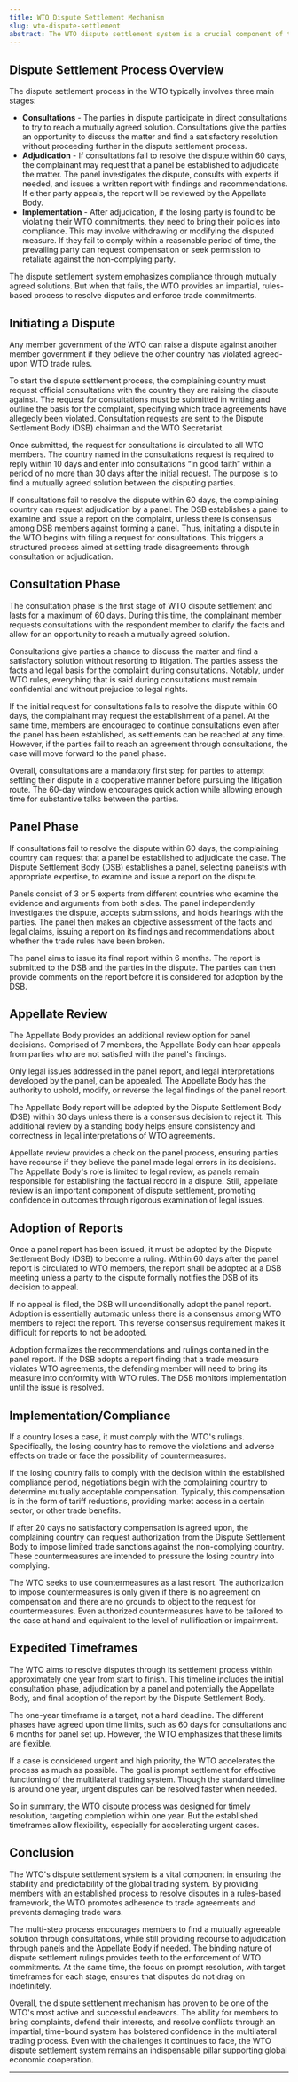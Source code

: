 ```yaml
---
title: WTO Dispute Settlement Mechanism
slug: wto-dispute-settlement
abstract: The WTO dispute settlement system is a crucial component of the global trading system, providing a rules-based framework for resolving trade disputes and enforcing commitments. It aims to promote compliance through consultations and, if necessary, adjudication, ensuring stability and predictability in international trade.
---
```



## Dispute Settlement Process Overview

The dispute settlement process in the WTO typically involves three main stages:

- **Consultations** - The parties in dispute participate in direct consultations to try to reach a mutually agreed solution. Consultations give the parties an opportunity to discuss the matter and find a satisfactory resolution without proceeding further in the dispute settlement process.
- **Adjudication** - If consultations fail to resolve the dispute within 60 days, the complainant may request that a panel be established to adjudicate the matter. The panel investigates the dispute, consults with experts if needed, and issues a written report with findings and recommendations. If either party appeals, the report will be reviewed by the Appellate Body. 
- **Implementation** - After adjudication, if the losing party is found to be violating their WTO commitments, they need to bring their policies into compliance. This may involve withdrawing or modifying the disputed measure. If they fail to comply within a reasonable period of time, the prevailing party can request compensation or seek permission to retaliate against the non-complying party.

The dispute settlement system emphasizes compliance through mutually agreed solutions. But when that fails, the WTO provides an impartial, rules-based process to resolve disputes and enforce trade commitments.

## Initiating a Dispute

Any member government of the WTO can raise a dispute against another member government if they believe the other country has violated agreed-upon WTO trade rules. 

To start the dispute settlement process, the complaining country must request official consultations with the country they are raising the dispute against. The request for consultations must be submitted in writing and outline the basis for the complaint, specifying which trade agreements have allegedly been violated. Consultation requests are sent to the Dispute Settlement Body (DSB) chairman and the WTO Secretariat. 

Once submitted, the request for consultations is circulated to all WTO members. The country named in the consultations request is required to reply within 10 days and enter into consultations “in good faith” within a period of no more than 30 days after the initial request. The purpose is to find a mutually agreed solution between the disputing parties.

If consultations fail to resolve the dispute within 60 days, the complaining country can request adjudication by a panel. The DSB establishes a panel to examine and issue a report on the complaint, unless there is consensus among DSB members against forming a panel. Thus, initiating a dispute in the WTO begins with filing a request for consultations. This triggers a structured process aimed at settling trade disagreements through consultation or adjudication.

## Consultation Phase

The consultation phase is the first stage of WTO dispute settlement and lasts for a maximum of 60 days. During this time, the complainant member requests consultations with the respondent member to clarify the facts and allow for an opportunity to reach a mutually agreed solution. 

Consultations give parties a chance to discuss the matter and find a satisfactory solution without resorting to litigation. The parties assess the facts and legal basis for the complaint during consultations. Notably, under WTO rules, everything that is said during consultations must remain confidential and without prejudice to legal rights.

If the initial request for consultations fails to resolve the dispute within 60 days, the complainant may request the establishment of a panel. At the same time, members are encouraged to continue consultations even after the panel has been established, as settlements can be reached at any time. However, if the parties fail to reach an agreement through consultations, the case will move forward to the panel phase.

Overall, consultations are a mandatory first step for parties to attempt settling their dispute in a cooperative manner before pursuing the litigation route. The 60-day window encourages quick action while allowing enough time for substantive talks between the parties.

## Panel Phase

If consultations fail to resolve the dispute within 60 days, the complaining country can request that a panel be established to adjudicate the case. The Dispute Settlement Body (DSB) establishes a panel, selecting panelists with appropriate expertise, to examine and issue a report on the dispute. 

Panels consist of 3 or 5 experts from different countries who examine the evidence and arguments from both sides. The panel independently investigates the dispute, accepts submissions, and holds hearings with the parties. The panel then makes an objective assessment of the facts and legal claims, issuing a report on its findings and recommendations about whether the trade rules have been broken.

The panel aims to issue its final report within 6 months. The report is submitted to the DSB and the parties in the dispute. The parties can then provide comments on the report before it is considered for adoption by the DSB.

## Appellate Review

The Appellate Body provides an additional review option for panel decisions. Comprised of 7 members, the Appellate Body can hear appeals from parties who are not satisfied with the panel's findings. 

Only legal issues addressed in the panel report, and legal interpretations developed by the panel, can be appealed. The Appellate Body has the authority to uphold, modify, or reverse the legal findings of the panel report. 

The Appellate Body report will be adopted by the Dispute Settlement Body (DSB) within 30 days unless there is a consensus decision to reject it. This additional review by a standing body helps ensure consistency and correctness in legal interpretations of WTO agreements.

Appellate review provides a check on the panel process, ensuring parties have recourse if they believe the panel made legal errors in its decisions. The Appellate Body's role is limited to legal review, as panels remain responsible for establishing the factual record in a dispute. Still, appellate review is an important component of dispute settlement, promoting confidence in outcomes through rigorous examination of legal issues.

## Adoption of Reports 

Once a panel report has been issued, it must be adopted by the Dispute Settlement Body (DSB) to become a ruling. Within 60 days after the panel report is circulated to WTO members, the report shall be adopted at a DSB meeting unless a party to the dispute formally notifies the DSB of its decision to appeal. 

If no appeal is filed, the DSB will unconditionally adopt the panel report. Adoption is essentially automatic unless there is a consensus among WTO members to reject the report. This reverse consensus requirement makes it difficult for reports to not be adopted.

Adoption formalizes the recommendations and rulings contained in the panel report. If the DSB adopts a report finding that a trade measure violates WTO agreements, the defending member will need to bring its measure into conformity with WTO rules. The DSB monitors implementation until the issue is resolved.

## Implementation/Compliance

If a country loses a case, it must comply with the WTO's rulings. Specifically, the losing country has to remove the violations and adverse effects on trade or face the possibility of countermeasures. 

If the losing country fails to comply with the decision within the established compliance period, negotiations begin with the complaining country to determine mutually acceptable compensation. Typically, this compensation is in the form of tariff reductions, providing market access in a certain sector, or other trade benefits.  

If after 20 days no satisfactory compensation is agreed upon, the complaining country can request authorization from the Dispute Settlement Body to impose limited trade sanctions against the non-complying country. These countermeasures are intended to pressure the losing country into complying.

The WTO seeks to use countermeasures as a last resort. The authorization to impose countermeasures is only given if there is no agreement on compensation and there are no grounds to object to the request for countermeasures. Even authorized countermeasures have to be tailored to the case at hand and equivalent to the level of nullification or impairment.

## Expedited Timeframes

The WTO aims to resolve disputes through its settlement process within approximately one year from start to finish. This timeline includes the initial consultation phase, adjudication by a panel and potentially the Appellate Body, and final adoption of the report by the Dispute Settlement Body.  

The one-year timeframe is a target, not a hard deadline. The different phases have agreed upon time limits, such as 60 days for consultations and 6 months for panel set up. However, the WTO emphasizes that these limits are flexible. 

If a case is considered urgent and high priority, the WTO accelerates the process as much as possible. The goal is prompt settlement for effective functioning of the multilateral trading system. Though the standard timeline is around one year, urgent disputes can be resolved faster when needed.

So in summary, the WTO dispute process was designed for timely resolution, targeting completion within one year. But the established timeframes allow flexibility, especially for accelerating urgent cases.

## Conclusion 

The WTO's dispute settlement system is a vital component in ensuring the stability and predictability of the global trading system. By providing members with an established process to resolve disputes in a rules-based framework, the WTO promotes adherence to trade agreements and prevents damaging trade wars. 

The multi-step process encourages members to find a mutually agreeable solution through consultations, while still providing recourse to adjudication through panels and the Appellate Body if needed. The binding nature of dispute settlement rulings provides teeth to the enforcement of WTO commitments. At the same time, the focus on prompt resolution, with target timeframes for each stage, ensures that disputes do not drag on indefinitely.

Overall, the dispute settlement mechanism has proven to be one of the WTO's most active and successful endeavors. The ability for members to bring complaints, defend their interests, and resolve conflicts through an impartial, time-bound system has bolstered confidence in the multilateral trading process. Even with the challenges it continues to face, the WTO dispute settlement system remains an indispensable pillar supporting global economic cooperation.

---